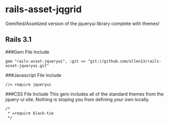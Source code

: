 # rails-asset-jqgrid

Gemified/Assetized version of the jqueryui library complete with themes!

## Rails 3.1

###Gem File Include

    gem "rails-asset-jqueryui", :git => "git://github.com/allen13/rails-asset-jqueryui.git"

###Javascript File Include

    //= require jqueryui

###CSS File Include 
This gem includes all of the standard themes from the jquery-ui site. Nothing is stoping you from defining your own locally.

    /*
     * =require black-tie
     */
